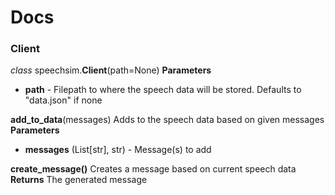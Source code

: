 # Docs

### Client
*class* speechsim.**Client**(path=None)
**Parameters**
- **path** - Filepath to where the speech data will be stored. Defaults to "data.json" if none


**add_to_data**(messages)
Adds to the speech data based on given messages
**Parameters**
- **messages** (List[str], str) - Message(s) to add


**create_message()**
Creates a message based on current speech data
**Returns**
The generated message